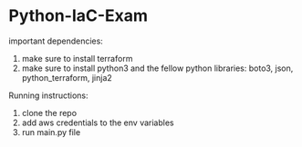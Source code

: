 # Python-IaC-Exam

important dependencies:
1. make sure to install terraform
2. make sure to install python3 and the fellow python libraries: boto3, json, python_terraform, jinja2

Running instructions:
1. clone the repo
2. add aws credentials to the env variables
3. run main.py file
